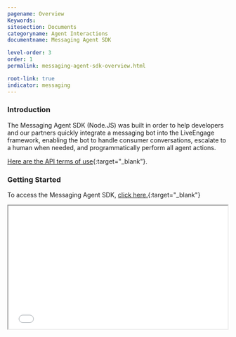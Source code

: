```yaml
---
pagename: Overview
Keywords:
sitesection: Documents
categoryname: Agent Interactions
documentname: Messaging Agent SDK

level-order: 3
order: 1
permalink: messaging-agent-sdk-overview.html

root-link: true
indicator: messaging
---
```

### Introduction

The Messaging Agent SDK (Node.JS) was built in order to help developers and our partners quickly integrate a messaging bot into the LiveEngage framework, enabling the bot to handle consumer conversations, escalate to a human when needed, and programmatically perform all agent actions.

[Here are the API terms of use](https://www.liveperson.com/policies/apitou){:target="_blank"}.


### Getting Started

To access the Messaging Agent SDK, [click here.](https://github.com/LivePersonInc/node-agent-sdk){:target="_blank"}



<iframe src="//players.brightcove.net/902047215001/default_default/index.html?videoId=5348329763001" allowfullscreen webkitallowfullscreen mozallowfullscreen height="280" width="500"></iframe>
